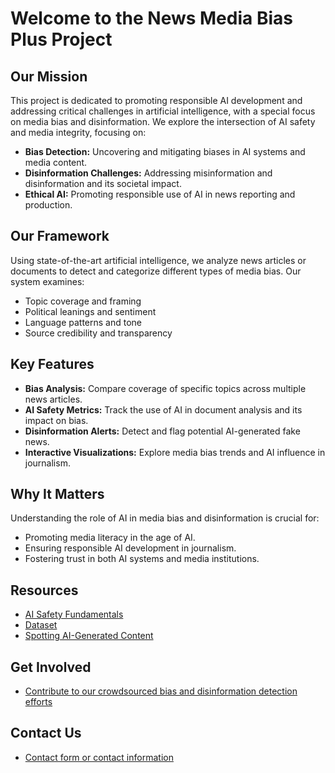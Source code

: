 # Welcome to the News Media Bias Plus Project

## Our Mission

This project is dedicated to promoting responsible AI development and addressing critical challenges in artificial intelligence, with a special focus on media bias and disinformation. We explore the intersection of AI safety and media integrity, focusing on:

- **Bias Detection:** Uncovering and mitigating biases in AI systems and media content.
- **Disinformation Challenges:** Addressing misinformation and disinformation and its societal impact.
- **Ethical AI:** Promoting responsible use of AI in news reporting and production.

## Our Framework

Using state-of-the-art artificial intelligence, we analyze news articles or documents to detect and categorize different types of media bias. Our system examines:

- Topic coverage and framing
- Political leanings and sentiment
- Language patterns and tone
- Source credibility and transparency

## Key Features

- **Bias Analysis:** Compare coverage of specific topics across multiple news articles.
- **AI Safety Metrics:** Track the use of AI in document analysis and its impact on bias.
- **Disinformation Alerts:** Detect and flag potential AI-generated fake news.
- **Interactive Visualizations:** Explore media bias trends and AI influence in journalism.

## Why It Matters

Understanding the role of AI in media bias and disinformation is crucial for:

- Promoting media literacy in the age of AI.
- Ensuring responsible AI development in journalism.
- Fostering trust in both AI systems and media institutions.

## Resources

- [AI Safety Fundamentals](/resources/ai-safety-fundamentals)
- [Dataset](/resources/media-bias-detection-toolkit)
- [Spotting AI-Generated Content](/resources/spotting-ai-content)

## Get Involved
- [Contribute to our crowdsourced bias and disinformation detection efforts](/get-involved/contribute)

## Contact Us

- [Contact form or contact information](/contact)
